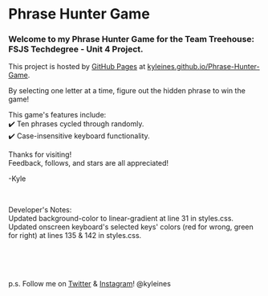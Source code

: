 # Phrase Hunter Game

### Welcome to my Phrase Hunter Game for the Team Treehouse: FSJS Techdegree - Unit 4 Project.

This project is hosted by [GitHub Pages](https://docs.github.com/en/pages/getting-started-with-github-pages/about-github-pages) at [kyleines.github.io/Phrase-Hunter-Game](https://kyleines.github.io/Phrase-Hunter-Game/).

By selecting one letter at a time, figure out the hidden phrase to win the game!

This game's features include: \
:heavy_check_mark: Ten phrases cycled through randomly. \
:heavy_check_mark: Case-insensitive keyboard functionality.

Thanks for visiting! \
Feedback, follows, and stars are all appreciated!

-Kyle

<br>

Developer's Notes: \
Updated background-color to linear-gradient at line 31 in styles.css. \
Updated onscreen keyboard's selected keys' colors (red for wrong, green for right) at lines 135 & 142 in styles.css.

<br>
<br>
<br>

p.s. Follow me on [Twitter](https://twitter.com/kyleines) & [Instagram](https://instagram.com/kyleines)! @kyleines